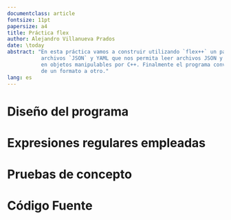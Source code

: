 ```yaml
---
documentclass: article
fontsize: 11pt
papersize: a4
title: Práctica flex
author: Alejandro Villanueva Prados
date: \today
abstract: "En esta práctica vamos a construir utilizando `flex++` un parser de 
           archivos `JSON` y YAML que nos permita leer archivos JSON y YAML y los convierta 
           en objetos manipulables por C++. Finalmente el programa convierte estos datos
           de un formato a otro."
lang: es
---
```


# Diseño del programa

# Expresiones regulares empleadas

# Pruebas de concepto

# Código Fuente
